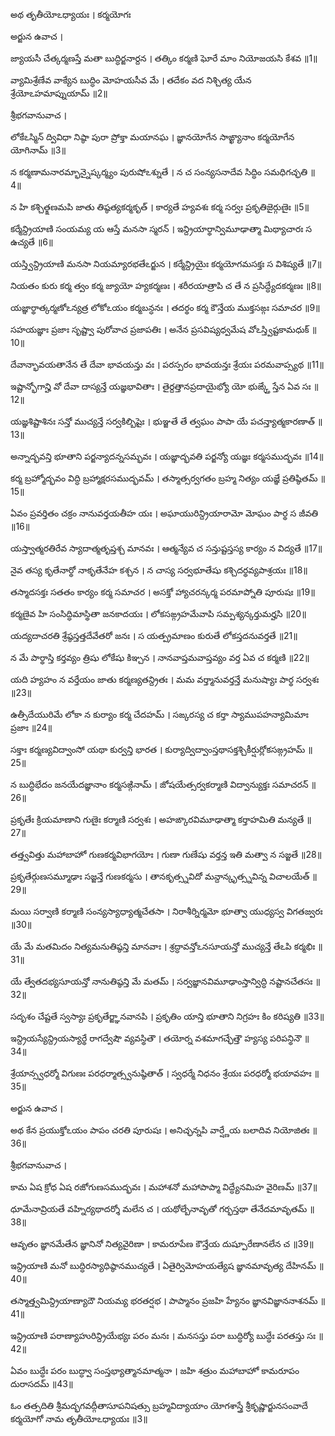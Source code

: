 అథ తృతీయోఽధ్యాయః ।
కర్మయోగః

అర్జున ఉవాచ ।

జ్యాయసీ చేత్కర్మణస్తే మతా బుద్ధిర్జనార్దన ।
తత్కిం కర్మణి ఘోరే మాం నియోజయసి కేశవ ॥1॥

వ్యామిశ్రేణేవ వాక్యేన బుద్ధిం మోహయసీవ మే ।
తదేకం వద నిశ్చిత్య యేన శ్రేయోఽహమాప్నుయామ్ ॥2॥

శ్రీభగవానువాచ ।

లోకేఽస్మిన్ ద్వివిధా నిష్ఠా పురా ప్రోక్తా మయానఘ ।
జ్ఞానయోగేన సాఙ్ఖ్యానాం కర్మయోగేన యోగినామ్ ॥3॥

న కర్మణామనారమ్భాన్నైష్కర్మ్యం పురుషోఽశ్నుతే ।
న చ సంన్యసనాదేవ సిద్ధిం సమధిగచ్ఛతి ॥4॥

న హి కశ్చిత్క్షణమపి జాతు తిష్ఠత్యకర్మకృత్ ।
కార్యతే హ్యవశః కర్మ సర్వః ప్రకృతిజైర్గుణైః ॥5॥

కర్మేన్ద్రియాణి సంయమ్య య ఆస్తే మనసా స్మరన్ ।
ఇన్ద్రియార్థాన్విమూఢాత్మా మిథ్యాచారః స ఉచ్యతే ॥6॥

యస్త్విన్ద్రియాణి మనసా నియమ్యారభతేఽర్జున ।
కర్మేన్ద్రియైః కర్మయోగమసక్తః స విశిష్యతే ॥7॥

నియతం కురు కర్మ త్వం కర్మ జ్యాయో హ్యకర్మణః ।
శరీరయాత్రాపి చ తే న ప్రసిద్ధ్యేదకర్మణః ॥8॥

యజ్ఞార్థాత్కర్మణోఽన్యత్ర లోకోఽయం కర్మబన్ధనః ।
తదర్థం కర్మ కౌన్తేయ ముక్తసఙ్గః సమాచర ॥9॥

సహయజ్ఞాః ప్రజాః సృష్ట్వా పురోవాచ ప్రజాపతిః ।
అనేన ప్రసవిష్యధ్వమేష వోఽస్త్విష్టకామధుక్ ॥10॥

దేవాన్భావయతానేన తే దేవా భావయన్తు వః ।
పరస్పరం భావయన్తః శ్రేయః పరమవాప్స్యథ ॥11॥

ఇష్టాన్భోగాన్హి వో దేవా దాస్యన్తే యజ్ఞభావితాః ।
తైర్దత్తానప్రదాయైభ్యో యో భుఙ్క్తే స్తేన ఏవ సః ॥12॥

యజ్ఞశిష్టాశినః సన్తో ముచ్యన్తే సర్వకిల్బిషైః ।
భుఞ్జతే తే త్వఘం పాపా యే పచన్త్యాత్మకారణాత్ ॥13॥

అన్నాద్భవన్తి భూతాని పర్జన్యాదన్నసమ్భవః ।
యజ్ఞాద్భవతి పర్జన్యో యజ్ఞః కర్మసముద్భవః ॥14॥

కర్మ బ్రహ్మోద్భవం విద్ధి బ్రహ్మాక్షరసముద్భవమ్ ।
తస్మాత్సర్వగతం బ్రహ్మ నిత్యం యజ్ఞే ప్రతిష్ఠితమ్ ॥15॥

ఏవం ప్రవర్తితం చక్రం నానువర్తయతీహ యః ।
అఘాయురిన్ద్రియారామో మోఘం పార్థ స జీవతి ॥16॥

యస్త్వాత్మరతిరేవ స్యాదాత్మతృప్తశ్చ మానవః ।
ఆత్మన్యేవ చ సన్తుష్టస్తస్య కార్యం న విద్యతే ॥17॥

నైవ తస్య కృతేనార్థో నాకృతేనేహ కశ్చన ।
న చాస్య సర్వభూతేషు కశ్చిదర్థవ్యపాశ్రయః ॥18॥

తస్మాదసక్తః సతతం కార్యం కర్మ సమాచర ।
అసక్తో హ్యాచరన్కర్మ పరమాప్నోతి పూరుషః ॥19॥

కర్మణైవ హి సంసిద్ధిమాస్థితా జనకాదయః ।
లోకసఙ్గ్రహమేవాపి సమ్పశ్యన్కర్తుమర్హసి ॥20॥

యద్యదాచరతి శ్రేష్ఠస్తత్తదేవేతరో జనః ।
స యత్ప్రమాణం కురుతే లోకస్తదనువర్తతే ॥21॥

న మే పార్థాస్తి కర్తవ్యం త్రిషు లోకేషు కిఞ్చన ।
నానవాప్తమవాప్తవ్యం వర్త ఏవ చ కర్మణి ॥22॥

యది హ్యహం న వర్తేయం జాతు కర్మణ్యతన్ద్రితః ।
మమ వర్త్మానువర్తన్తే మనుష్యాః పార్థ సర్వశః ॥23॥

ఉత్సీదేయురిమే లోకా న కుర్యాం కర్మ చేదహమ్ ।
సఙ్కరస్య చ కర్తా స్యాముపహన్యామిమాః ప్రజాః ॥24॥

సక్తాః కర్మణ్యవిద్వాంసో యథా కుర్వన్తి భారత ।
కుర్యాద్విద్వాంస్తథాసక్తశ్చికీర్షుర్లోకసఙ్గ్రహమ్ ॥25॥

న బుద్ధిభేదం జనయేదజ్ఞానాం కర్మసఙ్గినామ్ ।
జోషయేత్సర్వకర్మాణి విద్వాన్యుక్తః సమాచరన్ ॥26॥

ప్రకృతేః క్రియమాణాని గుణైః కర్మాణి సర్వశః ।
అహఙ్కారవిమూఢాత్మా కర్తాహమితి మన్యతే ॥27॥

తత్త్వవిత్తు మహాబాహో గుణకర్మవిభాగయోః ।
గుణా గుణేషు వర్తన్త ఇతి మత్వా న సజ్జతే ॥28॥

ప్రకృతేర్గుణసమ్మూఢాః సజ్జన్తే గుణకర్మసు ।
తానకృత్స్నవిదో మన్దాన్కృత్స్నవిన్న విచాలయేత్ ॥29॥

మయి సర్వాణి కర్మాణి సంన్యస్యాధ్యాత్మచేతసా ।
నిరాశీర్నిర్మమో భూత్వా యుధ్యస్వ విగతజ్వరః ॥30॥

యే మే మతమిదం నిత్యమనుతిష్ఠన్తి మానవాః ।
శ్రద్ధావన్తోఽనసూయన్తో ముచ్యన్తే తేఽపి కర్మభిః ॥31॥

యే త్వేతదభ్యసూయన్తో నానుతిష్ఠన్తి మే మతమ్ ।
సర్వజ్ఞానవిమూఢాంస్తాన్విద్ధి నష్టానచేతసః ॥32॥

సదృశం చేష్టతే స్వస్యాః ప్రకృతేర్జ్ఞానవానపి ।
ప్రకృతిం యాన్తి భూతాని నిగ్రహః కిం కరిష్యతి ॥33॥

ఇన్ద్రియస్యేన్ద్రియస్యార్థే రాగద్వేషౌ వ్యవస్థితౌ ।
తయోర్న వశమాగచ్ఛేత్తౌ హ్యస్య పరిపన్థినౌ ॥34॥

శ్రేయాన్స్వధర్మో విగుణః పరధర్మాత్స్వనుష్ఠితాత్ ।
స్వధర్మే నిధనం శ్రేయః పరధర్మో భయావహః ॥35॥

అర్జున ఉవాచ ।

అథ కేన ప్రయుక్తోఽయం పాపం చరతి పూరుషః ।
అనిచ్ఛన్నపి వార్ష్ణేయ బలాదివ నియోజితః ॥36॥

శ్రీభగవానువాచ ।

కామ ఏష క్రోధ ఏష రజోగుణసముద్భవః ।
మహాశనో మహాపాప్మా విద్ధ్యేనమిహ వైరిణమ్ ॥37॥

ధూమేనావ్రియతే వహ్నిర్యథాదర్శో మలేన చ ।
యథోల్బేనావృతో గర్భస్తథా తేనేదమావృతమ్ ॥38॥

ఆవృతం జ్ఞానమేతేన జ్ఞానినో నిత్యవైరిణా ।
కామరూపేణ కౌన్తేయ దుష్పూరేణానలేన చ ॥39॥

ఇన్ద్రియాణి మనో బుద్ధిరస్యాధిష్ఠానముచ్యతే ।
ఏతైర్విమోహయత్యేష జ్ఞానమావృత్య దేహినమ్ ॥40॥

తస్మాత్త్వమిన్ద్రియాణ్యాదౌ నియమ్య భరతర్షభ ।
పాప్మానం ప్రజహి హ్యేనం జ్ఞానవిజ్ఞాననాశనమ్ ॥41॥

ఇన్ద్రియాణి పరాణ్యాహురిన్ద్రియేభ్యః పరం మనః ।
మనసస్తు పరా బుద్ధిర్యో బుద్ధేః పరతస్తు సః ॥42॥

ఏవం బుద్ధేః పరం బుద్ధ్వా సంస్తభ్యాత్మానమాత్మనా ।
జహి శత్రుం మహాబాహో కామరూపం దురాసదమ్ ॥43॥

ఓం తత్సదితి శ్రీమద్భగవద్గీతాసూపనిషత్సు
బ్రహ్మవిద్యాయాం యోగశాస్త్రే శ్రీకృష్ణార్జునసంవాదే
కర్మయోగో నామ తృతీయోఽధ్యాయః ॥3॥
